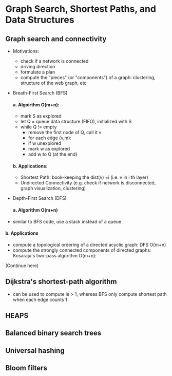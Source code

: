 # Graph Search, Shortest Paths, and Data Structures
## Graph search and connectivity
- Motivations: 
  - check if a network is connected
  - driving direction
  - formulate a plan 
  - compute the "pieces" (or "components") of a graph: clustering, structure of the web graph, etc
  
- Breath-First Search (BFS)
  #### a. Algoirthm O(m+n):
  - mark S as explored
  - let Q = queue data structure (FIFO), initialized with S
  - while Q != empty
    - remove the first node of Q, call it v
    - for each edge (v,m):
     - if w unexplored
      - mark w as explored
      - add w to Q (at the end)
   #### b. Applications:
   - Shortest Path: book-keeping the dist(v) =i (i.e. v in i th layer)
   - Undirected Connectivity (e.g. check if network is disconnected, graph visualization, clustering)
   
- Depth-First Search (DFS)
  #### a. Algorithm O(m+n)
 - similar to BFS code, use a stack instead of a queue
 
  #### b. Applications
 - compute a topological ordering of a directed acyclic graph: DFS O(m+n)
 - compute the strongly connected components of directed graphs: Kosaraju's two-pass algorithm O(m+n):

(Continue here)
## Dijkstra's shortest-path algorithm 
  - can be used to compute le > 1, whereas BFS only compute shortest path when each edge counts 1

## HEAPS

## Balanced binary search trees

## Universal hashing

## Bloom filters
